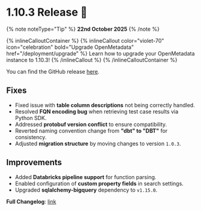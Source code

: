 # 1.10.3 Release 🎉

{% note noteType="Tip" %}
**22nd October 2025**
{% /note %}

{% inlineCalloutContainer %}
{% inlineCallout
color="violet-70"
icon="celebration"
bold="Upgrade OpenMetadata"
href="/deployment/upgrade" %}
Learn how to upgrade your OpenMetadata instance to 1.10.3!
{% /inlineCallout %}
{% /inlineCalloutContainer %}

You can find the GitHub release [here](https://github.com/open-metadata/OpenMetadata/releases/tag/1.10.3-release).


## Fixes

- Fixed issue with **table column descriptions** not being correctly handled.
- Resolved **FQN encoding bug** when retrieving test case results via Python SDK.
- Addressed **protobuf version conflict** to ensure compatibility.
- Reverted naming convention change from **"dbt" to "DBT"** for consistency.  
- Adjusted **migration structure** by moving changes to version `1.0.3`.

## Improvements

- Added **Databricks pipeline support** for function parsing.  
- Enabled configuration of **custom property fields** in search settings.
- Upgraded **sqlalchemy-bigquery** dependency to `v1.15.0`.

**Full Changelog**: [link](https://github.com/open-metadata/OpenMetadata/compare/1.10.2-release...1.10.3-release)
